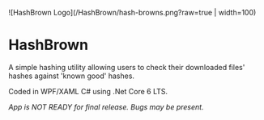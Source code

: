 ![HashBrown Logo](/HashBrown/hash-browns.png?raw=true | width=100)
# HashBrown
A simple hashing utility allowing users to check their downloaded files' hashes against 'known good' hashes.

Coded in WPF/XAML C# using .Net Core 6 LTS. 



*App is NOT READY for final release. Bugs may be present.*
